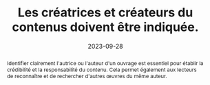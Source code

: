 ---
title: Les créatrices et créateurs du contenus doivent être indiquée.
abstract: Identifier clairement l'autrice ou l'auteur d'un ouvrage est essentiel pour établir la crédibilité et la responsabilité du contenu. Cela permet également aux lecteurs de reconnaître et de rechercher d'autres œuvres du même auteur.
categories:
  - Identification and contact
agrege: O4105-E018
opquast: 4 105
indiceebook: "18"
description: Rule 018
before: "017"
weight: "018"
after: "019"
actif: "0"
layout: rules
date: 2023-09-28
tags:
  - Confiance
objectif:
  - Permettre aux lecteurs d'identifier clairement les personnes ayant contribué à l'ouvrage.
  - Établir la crédibilité et la responsabilité du contenu en identifiant ses créateur.
  - Faciliter la recherche d'autres œuvres des mêmes autrices et auteurs pour les lecteurs intéressés.
Meo:
  - Les noms des personnes ayant contribué au contenu sont mentionné sur la couverture de l'ouvrage.
  - Le nom de l'autrice ou de l'auteur est indiqué dans le fichier OPF grâce à l'élément dc:creator.
  - Le nom de l'autrice ou de l'auteur est mentionné dans la fiche ONIX.
Controle:
  - Vérifier la présence du nom de l'autrice ou de l'auteur sur la couverture de l'ouvrage.
  - Vérifier dans un lecteur d'EPUB de qualité que le nom de l'autrice ou de l'auteur est bien présent dans la fiche livre.
  - Alternativement, il est possible de se référer au rapport ACE ou à la sortie du Readium Go Tool Kit qui reprennent ces éléments.
  - Vérifier auprès des diffuseurs que cette information est présente et correcte.
  - Vérifier sur les sites de prêt ou de vente en ligne que cette information est présente et correcte.
epubcheck: null
ace: null
humancheck: true
ReadiumGoToolkit: null
Source:
  - Ateliers
Referentiel:
  - "[ONIX Liste 17](https://ns.editeur.org/onix/fr/17)"
  - "[Schema.org Creator](https://schema.org/creator)"
  - "[Schema.org Contributor](https://schema.org/contributor)"
steps:
  - Projet éditorial
draft: true
---